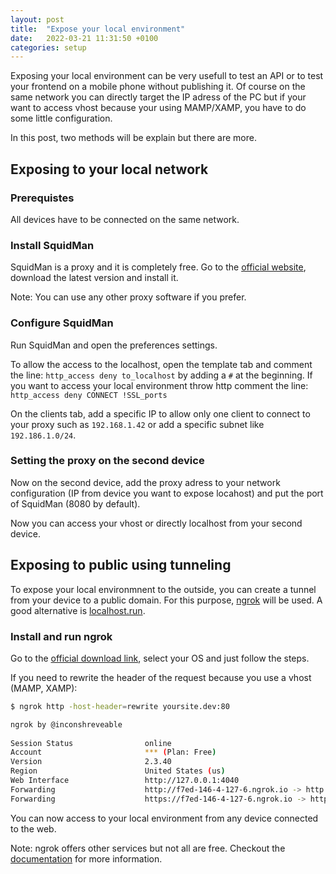 ```yaml
---
layout: post
title:  "Expose your local environment"
date:   2022-03-21 11:31:50 +0100
categories: setup
---
```


Exposing your local environment can be very usefull to test an API or to test your frontend on a mobile phone without publishing it. Of course on the same network you can directly target the IP adress of the PC but if your want to access vhost because your using MAMP/XAMP, you have to do some little configuration.

In this post, two methods will be explain but there are more.

## Exposing to your local network

### Prerequistes
All devices have to be connected on the same network.

### Install SquidMan

SquidMan is a proxy and it is completely free. Go to the [official website](https://squidman.net/squidman/), download the latest version and install it. 

Note: You can use any other proxy software if you prefer.

### Configure SquidMan
Run SquidMan and open the preferences settings.

To allow the access to the localhost, open the template tab and comment the line: `http_access deny to_localhost` by adding a `#` at the beginning.
If you want to access your local environment throw http comment the line: `http_access deny CONNECT !SSL_ports`

On the clients tab, add a specific IP to allow only one client to connect to your proxy such as `192.168.1.42` or add a specific subnet like `192.186.1.0/24`.

### Setting the proxy on the second device
Now on the second device, add the proxy adress to your network configuration (IP from device you want to expose locahost) and put the port of SquidMan (8080 by default).

Now you can access your vhost or directly localhost from your second device.

## Exposing to public using tunneling

To expose your local environmnent to the outside, you can create a tunnel from your device to a public domain. For this purpose, [ngrok](https://ngrok.com/) will be used. A good alternative is [localhost.run](https://localhost.run/). 

### Install and run ngrok
Go to the [official download link](https://ngrok.com/download), select your OS and just follow the steps.

If you need to rewrite the header of the request because you use a vhost (MAMP, XAMP):
```bash
$ ngrok http -host-header=rewrite yoursite.dev:80

ngrok by @inconshreveable                                                            (Ctrl+C to quit)
                                                                                                     
Session Status                online                                                                 
Account                       *** (Plan: Free)                                                
Version                       2.3.40                                                                 
Region                        United States (us)                                                     
Web Interface                 http://127.0.0.1:4040                                                  
Forwarding                    http://f7ed-146-4-127-6.ngrok.io -> http://yoursite.dev:80             
Forwarding                    https://f7ed-146-4-127-6.ngrok.io -> http://yoursite.dev:80 
```

You can now access to your local environment from any device connected to the web.


Note: ngrok offers other services but not all are free. Checkout the [documentation](https://ngrok.com/docs) for more information.